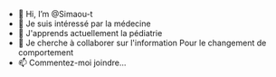 - 👋 Hi, I’m @Simaou-t
- 👀 Je suis intéressé par la médecine
- 🌱 J'apprends actuellement la pédiatrie
- 💞️ Je cherche à collaborer sur l'information Pour le changement de comportement
- 📫 Commentez-moi joindre...

<!---
Simaou-t/Simaou-t is a ✨ special ✨ repository because its `README.md` (this file) appears on your GitHub profile.
You can click the Preview link to take a look at your changes.
--->
